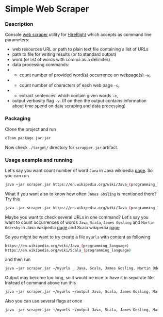 # Simple Web Scraper

### Description

Console [web scraper](http://en.wikipedia.org/wiki/Web_scraping) utility for [HireRight](http://hireright.com/) which accepts as command line parameters:

  - web resources URL or path to plain text file containing a list of URLs
  - path to file for writing results (or to standard output)
  - word (or list of words with comma as a delimiter)
  - data processing commands:
  - - count number of provided word(s) occurrence on webpage(s) `-w`,
  - - count number of characters of each web page `-c`,
  - - extract sentences’ which contain given words `-e`,
  - output verbosity flag `-v`. (If on then the output contains information about time spend on data scraping and data processing)

### Packaging
Clone the project and run
```sh
clean package jar:jar
```
Now check `./target/` directory for `scrapper.jar` artifact.

### Usage example and running

Let's say you want count number of word `Java` in Java wikipedia [page](https://en.wikipedia.org/wiki/Java_(programming_language)). So you can run
```sh
java –jar scraper.jar https://en.wikipedia.org/wiki/Java_(programming_language) _ Java –w
```

What if you want also to know how often `James Gosling` is mentioned there? Try this
```sh
java –jar scraper.jar https://en.wikipedia.org/wiki/Java_(programming_language) _ James Gosling, Java –w
```

Maybe you want to check several URLs in one command? Let's say you want to count occurrences of words `Java`, `Scala`, `James Gosling` and `Martin Odersky` in Java wikipedia [page](https://en.wikipedia.org/wiki/Java_(programming_language)) and Scala wikipedia [page](https://en.wikipedia.org/wiki/Scala_(programming_language)).

So you might be want to try create a file `myurls` with content as following
```sh
https://en.wikipedia.org/wiki/Java_(programming_language) 
https://en.wikipedia.org/wiki/Scala_(programming_language)
```

and then run

```sh
java –jar scraper.jar ~/myurls _ Java, Scala, James Gosling, Martin Odersky –w
```


Output may become too long, so it would be nice to have it in separate file.
Instead of command above run this
```sh
java –jar scraper.jar ~/myurls ~/output Java, Scala, James Gosling, Martin Odersky –w
```

Also you can use several flags at once
```sh
java –jar scraper.jar ~/myurls ~/output Java, Scala, James Gosling, Martin Odersky –w -v -c -e
```
